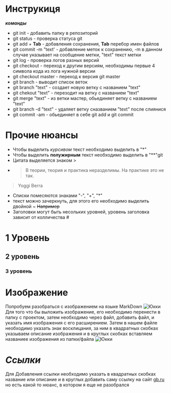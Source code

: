 # Инструкиця
***команды***
* git init - добавить папку в репозиторий 
* git status - проверка статуса git
* git add + **Tab** - добавления сохранения, **Tab** перебор имен файлов    
* git commit -m "text' - добавление меток к сохранению, -m в данном случае указывает на сообщение метки, "text" текст метки
* git log - проверка логов разных версий
* git checkout - переход к другим версиям, необходимы первые 4 символа кода из лога нужной версии
* git checkout master - переход к версия git master
* git branch - выводит список веток
* git branch "text" - создает новую ветку с названием "text"
* git chekout "text" - перезодит на ветку с названием "text"
* git merge "text" - из ветки мастер, обьединяет ветку с названием "text" 
* git branch -d "text" - удаляет ветку сназванием "text" после слиянися
* git commit -am - обьединяет в себе git add и git commit 

# **Прочие нюансы**
- Чтобы выделить *курсивом* текст необходимо выделить в "*"
- Чтобы выделить **полужирным** текст необходимо выделить в "**"git
- Цитата выделяется знаком > 
- > В теории, теория и практика неразделимы. На практике это не так.
> Yoggi Berra
- Списки помесяются знаками "-", "+", "*"
- текст можно зачеркнуть, для этого его необходимо выделить двойной ~ ~~Например~~
- Заголовки могут быть несольких уровней, уровень заголовка зависит от колличества #
# 1 Уровень
## 2 уровень
### 3 уровень



# Изображение
Попробуем разобраться с изображением на языке MarkDown
![Юкки](yukki.jpg)
Для того что бы выложить изображение, его необходимо перенести в папку с проектом, затем необходимо через файл, добавить файл, и указать имя изображения с его расширением. Затем в нашем файле необходимо указать знак восклицания, за ним в квадратных скобках указываем описание изображения и в круглых скобках вставляем названиее изображения из папки/файла
![Юкки](yukki.jpg)

# __*Ссылки*__
Для Добавления ссылки необходимо указать в квадратных скобках название или описание и в круглых добавить саму ссылку на сайт
[gb.ru](gb.ru)
но есть какой то нюанс, в котором я еще не разобрался